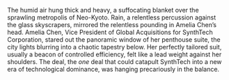 The humid air hung thick and heavy, a suffocating blanket over the sprawling metropolis of Neo-Kyoto.  Rain, a relentless percussion against the glass skyscrapers, mirrored the relentless pounding in Amelia Chen’s head.  Amelia Chen, Vice President of Global Acquisitions for  SynthTech Corporation, stared out the panoramic window of her penthouse suite, the city lights blurring into a chaotic tapestry below.  Her perfectly tailored suit, usually a beacon of controlled efficiency, felt like a lead weight against her shoulders.  The deal, the *one* deal that could catapult SynthTech into a new era of technological dominance, was hanging precariously in the balance.
